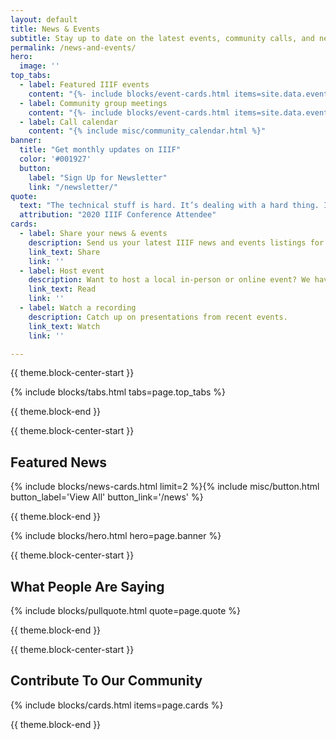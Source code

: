 ```yaml
---
layout: default
title: News & Events
subtitle: Stay up to date on the latest events, community calls, and news.
permalink: /news-and-events/
hero:
  image: ''
top_tabs:
  - label: Featured IIIF events
    content: "{%- include blocks/event-cards.html items=site.data.events limit=2 sticky='true' -%}{%- include misc/button.html button_label='View All' button_link='/events' -%}"
  - label: Community group meetings
    content: "{%- include blocks/event-cards.html items=site.data.events limit=4 type='community_call' -%}{%- include misc/button.html button_label='View All' button_link='/events' -%}"
  - label: Call calendar
    content: "{% include misc/community_calendar.html %}"
banner:
  title: "Get monthly updates on IIIF"
  color: '#001927'
  button:
    label: "Sign Up for Newsletter"
    link: "/newsletter/"
quote:
  text: "The technical stuff is hard. It’s dealing with a hard thing. It’s modelling something that’s complex. It’s going to be tricky to get to grips with. The thing that made the difference was attending my first IIIF conference."
  attribution: "2020 IIIF Conference Attendee"
cards:
  - label: Share your news & events
    description: Send us your latest IIIF news and events listings for inclusion in our monthly newsletter.
    link_text: Share
    link: ''
  - label: Host event
    description: Want to host a local in-person or online event? We have a guide for that.
    link_text: Read
    link: ''
  - label: Watch a recording
    description: Catch up on presentations from recent events.
    link_text: Watch
    link: ''

---
```


{{ theme.block-center-start }}


{% include blocks/tabs.html  tabs=page.top_tabs %}

{{ theme.block-end }}



{{ theme.block-center-start }}

## Featured News

{% include blocks/news-cards.html limit=2 %}{% include misc/button.html button_label='View All' button_link='/news' %}

{{ theme.block-end }}


{% include blocks/hero.html hero=page.banner %}




{{ theme.block-center-start }}

## What People Are Saying

{% include blocks/pullquote.html quote=page.quote %}


{{ theme.block-end }}




{{ theme.block-center-start }}

## Contribute To Our Community

{% include blocks/cards.html items=page.cards %}

{{ theme.block-end }}
